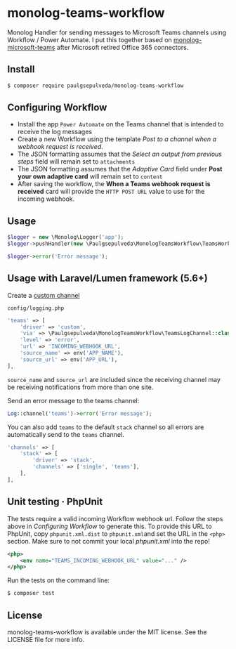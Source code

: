 # monolog-teams-workflow

Monolog Handler for sending messages to Microsoft Teams channels using Workflow / Power Automate. I put this together based on [monolog-microsoft-teams](https://github.com/cmdisp/monolog-microsoft-teams) after Microsoft retired Office 365 connectors.

## Install

```bash
$ composer require paulgsepulveda/monolog-teams-workflow
```

## Configuring Workflow

* Install the app `Power Automate` on the Teams channel that is intended to receive the log messages
* Create a new Workflow using the template *Post to a channel when a webhook request is received*.
* The JSON formatting assumes that the *Select an output from previous steps* field will remain set to `attachments`
* The JSON formatting assumes that the *Adaptive Card* field under **Post your own adaptive card** will remain set to `content`
* After saving the workflow, the **When a Teams webhook request is received** card will provide the `HTTP POST URL` value to use for the incoming webhook.

## Usage

```php
$logger = new \Monolog\Logger('app');
$logger->pushHandler(new \Paulgsepulveda\MonologTeamsWorkflow\TeamsWorkflowLogHandler('INCOMING_WEBHOOK_URL', \Monolog\Level::Error));

$logger->error('Error message');
```

## Usage with Laravel/Lumen framework (5.6+)

Create a [custom channel](https://laravel.com/docs/master/logging#creating-custom-channels)

`config/logging.php`

```php
'teams' => [
    'driver' => 'custom',
    'via' => \Paulgsepulveda\MonologTeamsWorkflow\TeamsLogChannel::class,
    'level' => 'error',
    'url' => 'INCOMING_WEBHOOK_URL',
    'source_name' => env('APP_NAME'),
    'source_url' => env('APP_URL'),
],
```
`source_name` and `source_url` are included since the receiving channel may be receiving notifications from more than one site.

Send an error message to the teams channel:

```php
Log::channel('teams')->error('Error message');
```

You can also add `teams` to the default `stack` channel so all errors are automatically send to the `teams` channel.

```php
'channels' => [
    'stack' => [
        'driver' => 'stack',
        'channels' => ['single', 'teams'],
    ],
],
```

## Unit testing · PhpUnit

The tests require a valid incoming Workflow webhook url. Follow the steps above in *Configuring Workflow* to generate this. To provide this URL to PhpUnit, copy `phpunit.xml.dist` to `phpunit.xml`and set the URL in the `<php>` section. Make sure to not commit your local *phpunit.xml* into the repo!

```xml
<php>
    <env name="TEAMS_INCOMING_WEBHOOK_URL" value="..." />
</php>
```

Run the tests on the command line:

```bash
$ composer test
```

## License

monolog-teams-workflow is available under the MIT license. See the LICENSE file for more info.

